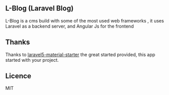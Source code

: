 ## L-Blog (Laravel Blog)
L-Blog is a cms build with some of the most used web frameworks , it uses Laravel as a backend server, and Angular Js for the frontend

## Thanks
Thanks to [laravel5-material-starter](https://github.com/jadjoubran/laravel5-angular-material-starter) the great started provided, this app started with your project.

## Licence
MIT
